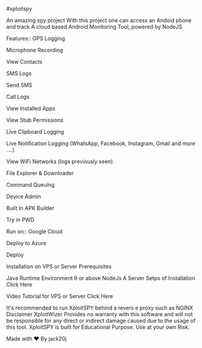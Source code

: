 #xploitspy


An amazing spy project
With this project one can access an Andoid phone and track 
A cloud based Android Monitoring Tool, powered by NodeJS

Features::
GPS Logging

Microphone Recording

View Contacts

SMS Logs

Send SMS

Call Logs

View Installed Apps

View Stub Permissions

Live Clipboard Logging

Live Notification Logging (WhatsApp, Facebook, Instagram, Gmail and more ....)

View WiFi Networks (logs previously seen)

File Explorer & Downloader

Command Queuing

Device Admin

Built In APK Builder

Try in PWD


Run on:: Google Cloud

Deploy to Azure

Deploy

Installation on VPS or Server
Prerequisites

Java Runtime Environment 9 or above
NodeJs
A Server
Setps of Installation Click Here

Video Tutorial for VPS or Server Click Here

It's recommended to run XploitSPY behind a revers
e proxy such as NGINX
Disclaimer
XploitWizer Provides no warranty with this software and will not be responsible for any direct or indirect damage caused due to the usage of this tool.
XploitSPY is built for Educational Purpose. Use at your own Risk.


Made with ❤️ By jack20j
